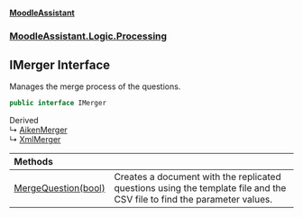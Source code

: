 #### [MoodleAssistant](index.md 'index')
### [MoodleAssistant.Logic.Processing](MoodleAssistant.Logic.Processing.md 'MoodleAssistant.Logic.Processing')

## IMerger Interface

Manages the merge process of the questions.

```csharp
public interface IMerger
```

Derived  
&#8627; [AikenMerger](MoodleAssistant.Logic.Processing.Aiken.AikenMerger.md 'MoodleAssistant.Logic.Processing.Aiken.AikenMerger')  
&#8627; [XmlMerger](MoodleAssistant.Logic.Processing.XML.XmlMerger.md 'MoodleAssistant.Logic.Processing.XML.XmlMerger')

| Methods | |
| :--- | :--- |
| [MergeQuestion(bool)](MoodleAssistant.Logic.Processing.IMerger.MergeQuestion(bool).md 'MoodleAssistant.Logic.Processing.IMerger.MergeQuestion(bool)') | Creates a document with the replicated questions using the template file and the CSV file to find the parameter values. |
